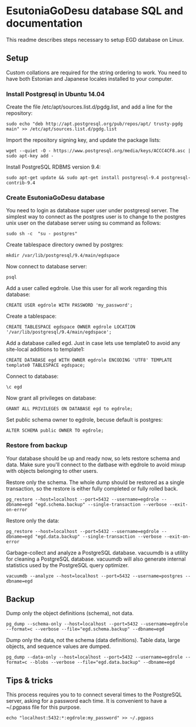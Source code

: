 # EsutoniaGoDesu database SQL and documentation
This readme describes steps necessary to setup EGD database on Linux.

## Setup
Custom collations are required for the string ordering to work. You need to have both Estonian and Japanese locales installed
 to your computer.

### Install Postgresql in Ubuntu 14.04

Create the file /etc/apt/sources.list.d/pgdg.list, and add a line for the repository: 
    
    sudo echo "deb http://apt.postgresql.org/pub/repos/apt/ trusty-pgdg main" >> /etc/apt/sources.list.d/pgdg.list


Import the repository signing key, and update the package lists: 

    wget --quiet -O - https://www.postgresql.org/media/keys/ACCC4CF8.asc | sudo apt-key add -

Install PostgreSQL RDBMS version 9.4: 

    sudo apt-get update && sudo apt-get install postgresql-9.4 postgresql-contrib-9.4

### Create EsutoniaGoDesu database

You need to login as database super user under postgresql server. The simplest way to connect as the postgres user is
to change to the postgres unix user on the database server using su command as follows:
    
    sudo sh -c  "su - postgres"
    
Create tablespace directory owned by postgres: 
    
    mkdir /var/lib/postgresql/9.4/main/egdspace

Now connect to database server: 

    psql

Add a user called egdrole. Use this user for all work regarding this database: 

    CREATE USER egdrole WITH PASSWORD 'my_password';
    
Create a tablespace:
    
    CREATE TABLESPACE egdspace OWNER egdrole LOCATION '/var/lib/postgresql/9.4/main/egdspace';

Add a database called egd. Just in case lets use template0 to avoid any site-local additions to template1:

    CREATE DATABASE egd WITH OWNER egdrole ENCODING 'UTF8' TEMPLATE template0 TABLESPACE egdspace;

Connect to database:

    \c egd

Now grant all privileges on database:

    GRANT ALL PRIVILEGES ON DATABASE egd to egdrole;
    
Set public schema owner to egdrole, becuse default is postgres:
    
    ALTER SCHEMA public OWNER TO egdrole;               

### Restore from backup
Your database should be up and ready now, so lets restore schema and data. 
Make sure you'll connect to the datbase with egdrole to avoid mixup with objects belonging to other users.   
 
Restore only the schema. The whole dump should be restored as a single transaction, so the restore is either fully completed or fully rolled back.  

    pg_restore --host=localhost --port=5432 --username=egdrole --dbname=egd "egd.schema.backup" --single-transaction --verbose --exit-on-error
    

Restore only the data:

    pg_restore --host=localhost --port=5432 --username=egdrole --dbname=egd "egd.data.backup" --single-transaction --verbose --exit-on-error


Garbage-collect and analyze a PostgreSQL database.
vacuumdb is a utility for cleaning a PostgreSQL database. 
vacuumdb will also generate internal statistics used by the PostgreSQL query optimizer.
    
    vacuumdb --analyze --host=localhost --port=5432 --username=postgres --dbname=egd


## Backup

Dump only the object definitions (schema), not data.

    pg_dump --schema-only --host=localhost --port=5432 --username=egdrole --format=c --verbose --file="egd.schema.backup" --dbname=egd

Dump only the data, not the schema (data definitions). Table data, large objects, and sequence values are dumped.
    
    pg_dump --data-only --host=localhost --port=5432 --username=egdrole --format=c --blobs --verbose --file="egd.data.backup" --dbname=egd

## Tips & tricks 

This process requires you to to connect several times to the PostgreSQL server, asking for a password each time. 
It is convenient to have a ~/.pgpass file for this purpose.

    echo "localhost:5432:*:egdrole:my_password" >> ~/.pgpass